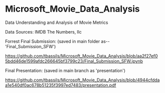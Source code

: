 # Microsoft_Movie_Data_Analysis

Data Understanding and Analysis of Movie Metrics


Data Sources:
IMDB
The Numbers, llc




Forrest Final Submission:
(saved in main folder as--'Final_Submission_SFW')

https://github.com/tbassils/Microsoft_Movie_Data_Analysis/blob/aa2f27ef05bdd46de1599afdc266645bf3799c23/Final_Submission_SFW.ipynb

Final Presentation:
(saved in main branch as 'presentation')

https://github.com/tbassils/Microsoft_Movie_Data_Analysis/blob/4944cfddaa1e540df0ac678b51235f3997ed7483/presentation.pdf

